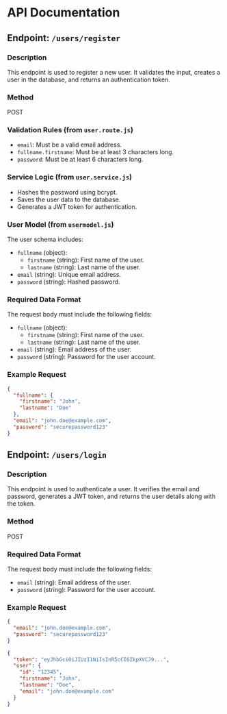 # API Documentation

## Endpoint: `/users/register`

### Description

This endpoint is used to register a new user. It validates the input, creates a user in the database, and returns an authentication token.

### Method

POST

### Validation Rules (from `user.route.js`)

- `email`: Must be a valid email address.
- `fullname.firstname`: Must be at least 3 characters long.
- `password`: Must be at least 6 characters long.

### Service Logic (from `user.service.js`)

- Hashes the password using bcrypt.
- Saves the user data to the database.
- Generates a JWT token for authentication.

### User Model (from `usermodel.js`)

The user schema includes:

- `fullname` (object):
  - `firstname` (string): First name of the user.
  - `lastname` (string): Last name of the user.
- `email` (string): Unique email address.
- `password` (string): Hashed password.

### Required Data Format

The request body must include the following fields:

- `fullname` (object):
  - `firstname` (string): First name of the user.
  - `lastname` (string): Last name of the user.
- `email` (string): Email address of the user.
- `password` (string): Password for the user account.

### Example Request

```json
{
  "fullname": {
    "firstname": "John",
    "lastname": "Doe"
  },
  "email": "john.doe@example.com",
  "password": "securepassword123"
}
```


## Endpoint: `/users/login`

### Description
This endpoint is used to authenticate a user. It verifies the email and password, generates a JWT token, and returns the user details along with the token.

### Method
POST

### Required Data Format
The request body must include the following fields:
- `email` (string): Email address of the user.
- `password` (string): Password for the user account.

### Example Request
```json
{
  "email": "john.doe@example.com",
  "password": "securepassword123"
}
```


```json
{
  "token": "eyJhbGciOiJIUzI1NiIsInR5cCI6IkpXVCJ9...",
  "user": {
    "id": "12345",
    "firstname": "John",
    "lastname": "Doe",
    "email": "john.doe@example.com"
  }
}
```